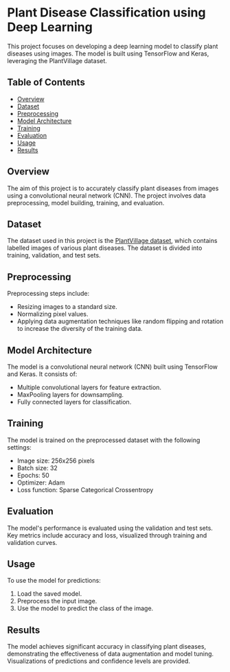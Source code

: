 # Plant Disease Classification using Deep Learning

This project focuses on developing a deep learning model to classify plant diseases using images. The model is built using TensorFlow and Keras, leveraging the PlantVillage dataset.

## Table of Contents
- [Overview](#overview)
- [Dataset](#dataset)
- [Preprocessing](#preprocessing)
- [Model Architecture](#model-architecture)
- [Training](#training)
- [Evaluation](#evaluation)
- [Usage](#usage)
- [Results](#results)

## Overview

The aim of this project is to accurately classify plant diseases from images using a convolutional neural network (CNN). The project involves data preprocessing, model building, training, and evaluation.

## Dataset

The dataset used in this project is the <a href="[https://readme.com/](https://www.kaggle.com/datasets/arjuntejaswi/plant-village)" target="_blank">PlantVillage dataset</a>, which contains labelled images of various plant diseases. The dataset is divided into training, validation, and test sets.

## Preprocessing

Preprocessing steps include:
- Resizing images to a standard size.
- Normalizing pixel values.
- Applying data augmentation techniques like random flipping and rotation to increase the diversity of the training data.

## Model Architecture

The model is a convolutional neural network (CNN) built using TensorFlow and Keras. It consists of:
- Multiple convolutional layers for feature extraction.
- MaxPooling layers for downsampling.
- Fully connected layers for classification.

## Training

The model is trained on the preprocessed dataset with the following settings:
- Image size: 256x256 pixels
- Batch size: 32
- Epochs: 50
- Optimizer: Adam
- Loss function: Sparse Categorical Crossentropy

## Evaluation

The model's performance is evaluated using the validation and test sets. Key metrics include accuracy and loss, visualized through training and validation curves.

## Usage

To use the model for predictions:
1. Load the saved model.
2. Preprocess the input image.
3. Use the model to predict the class of the image.

## Results

The model achieves significant accuracy in classifying plant diseases, demonstrating the effectiveness of data augmentation and model tuning. Visualizations of predictions and confidence levels are provided.
